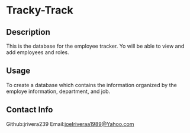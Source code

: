 # Tracky-Track
## Description
This is the database for the employee tracker. Yo will be able to view and add employees and roles.

## Usage
To create a database which contains the information organized by the employe information, department, and job.
## Contact Info
Github:jrivera239
Email:joelriveraa1989@Yahoo.com


